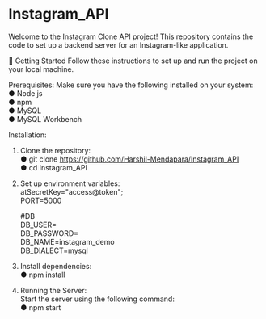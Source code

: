 # Instagram_API

Welcome to the Instagram Clone API project! This repository contains the code to set up a backend server for an Instagram-like application.

🚀 Getting Started
Follow these instructions to set up and run the project on your local machine.

Prerequisites:
Make sure you have the following installed on your system:                                                                                                                                      
● Node js                                                                                                                                                                                       
● npm                                                                                                                                                                                    
● MySQL                                                                                                                                                                                         
● MySQL Workbench                                                                                                                                                                              

Installation:

1. Clone the repository:                                                                                                                      
   ● git clone https://github.com/Harshil-Mendapara/Instagram_API                                                                              
   ● cd Instagram_API                                                                                                                          

2. Set up environment variables:                                                                                                              
   atSecretKey="access@token";                                                                                                                 
   PORT=5000
                                                                                                                                   
   #DB                                                                                                                                         
   DB_USER=<your-database-username>                                                                                                            
   DB_PASSWORD=<your-database-password>                                                                                                        
   DB_NAME=instagram_demo                                                                                                                      
   DB_DIALECT=mysql                                                                                                                            

4. Install dependencies:                                                                                                                      
   ● npm install                                                                                                                               

5. Running the Server:                                                                                                                         
   Start the server using the following command:                                                                                               
   ● npm start

